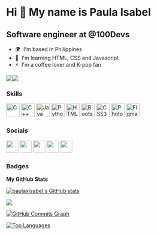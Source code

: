 Hi 👋 My name is Paula Isabel
=============================

Software engineer at @100Devs
-----------------------------

* 🌍  I'm based in Philippines
* 🧠  I'm learning HTML, CSS and Javascript
* ⚡  I'm a coffee lover and K-pop fan

<a href="https://www.twitter.com/codewithpau" target="_blank" rel="noreferrer"><img
src="https://img.shields.io/twitter/follow/codewithpau?logo=twitter&style=for-the-badge&color=6366f1&labelColor=ffffff"
/></a><a href="https://www.github.com/paulaxisabel" target="_blank" rel="noreferrer"><img
src="https://img.shields.io/github/followers/paulaxisabel?logo=github&style=for-the-badge&color=6366f1&labelColor=ffffff" /></a>

### Skills

<p align="left">
<a href="https://docs.microsoft.com/en-us/cpp/?view=msvc-170" target="_blank" rel="noreferrer"><img src="https://raw.githubusercontent.com/danielcranney/readme-generator/main/public/icons/skills/c-colored.svg" width="36" height="36" alt="C" /></a>
<a href="https://docs.microsoft.com/en-us/cpp/?view=msvc-170" target="_blank" rel="noreferrer"><img src="https://raw.githubusercontent.com/danielcranney/readme-generator/main/public/icons/skills/cplusplus-colored.svg" width="36" height="36" alt="C++" /></a>
<a href="https://www.oracle.com/java/" target="_blank" rel="noreferrer"><img src="https://raw.githubusercontent.com/danielcranney/readme-generator/main/public/icons/skills/java-colored.svg" width="36" height="36" alt="Java" /></a>
<a href="https://www.python.org/" target="_blank" rel="noreferrer"><img src="https://raw.githubusercontent.com/danielcranney/readme-generator/main/public/icons/skills/python-colored.svg" width="36" height="36" alt="Python" /></a>
<a href="https://developer.mozilla.org/en-US/docs/Glossary/HTML5" target="_blank" rel="noreferrer"><img src="https://raw.githubusercontent.com/danielcranney/readme-generator/main/public/icons/skills/html5-colored.svg" width="36" height="36" alt="HTML5" /></a>
<a href="https://getbootstrap.com/" target="_blank" rel="noreferrer"><img src="https://raw.githubusercontent.com/danielcranney/readme-generator/main/public/icons/skills/bootstrap-colored.svg" width="36" height="36" alt="Bootstrap" /></a>
<a href="https://www.w3.org/TR/CSS/#css" target="_blank" rel="noreferrer"><img src="https://raw.githubusercontent.com/danielcranney/readme-generator/main/public/icons/skills/css3-colored.svg" width="36" height="36" alt="CSS3" /></a>
<a href="https://www.adobe.com/uk/products/photoshop.html" target="_blank" rel="noreferrer"><img src="https://raw.githubusercontent.com/danielcranney/readme-generator/main/public/icons/skills/photoshop-colored.svg" width="36" height="36" alt="Photoshop" /></a>
<a href="https://www.figma.com/" target="_blank" rel="noreferrer"><img src="https://raw.githubusercontent.com/danielcranney/readme-generator/main/public/icons/skills/figma-colored.svg" width="36" height="36" alt="Figma" /></a>
</p>


### Socials

<p align="left"> <a href="https://www.codepen.io/paulaxisabel" target="_blank" rel="noreferrer"><img src="https://raw.githubusercontent.com/danielcranney/readme-generator/main/public/icons/socials/codepen.svg" width="32" height="32" /></a> <a href="https://discord.com/users/pausgn#8824" target="_blank" rel="noreferrer"><img src="https://raw.githubusercontent.com/danielcranney/readme-generator/main/public/icons/socials/discord.svg" width="32" height="32" /></a> <a href="https://www.github.com/paulaxisabel" target="_blank" rel="noreferrer"><img src="https://raw.githubusercontent.com/danielcranney/readme-generator/main/public/icons/socials/github.svg" width="32" height="32" /></a> <a href="https://www.linkedin.com/in/paulasigno" target="_blank" rel="noreferrer"><img src="https://raw.githubusercontent.com/danielcranney/readme-generator/main/public/icons/socials/linkedin.svg" width="32" height="32" /></a> <a href="https://www.twitter.com/codewithpau" target="_blank" rel="noreferrer"><img src="https://raw.githubusercontent.com/danielcranney/readme-generator/main/public/icons/socials/twitter.svg" width="32" height="32" /></a></p>

### Badges

<b>My GitHub Stats</b>

<a href="http://www.github.com/paulaxisabel"><img src="https://github-readme-stats.vercel.app/api?username=paulaxisabel&show_icons=true&hide=&count_private=true&title_color=a855f7&text_color=444e59&icon_color=6366f1&bg_color=ffffff&hide_border=true&show_icons=true" alt="paulaxisabel's GitHub stats" /></a>

<a href="http://www.github.com/paulaxisabel"><img src="https://github-readme-streak-stats.herokuapp.com/?user=paulaxisabel&stroke=444e59&background=ffffff&ring=a855f7&fire=a855f7&currStreakNum=444e59&currStreakLabel=a855f7&sideNums=444e59&sideLabels=444e59&dates=444e59&hide_border=true" /></a>

<a href="http://www.github.com/paulaxisabel"><img src="https://activity-graph.herokuapp.com/graph?username=paulaxisabel&bg_color=ffffff&color=444e59&line=6366f1&point=444e59&area_color=ffffff&area=true&hide_border=true&custom_title=GitHub%20Commits%20Graph" alt="GitHub Commits Graph" /></a>

<a href="https://github.com/paulaxisabel" align="left"><img src="https://github-readme-stats.vercel.app/api/top-langs/?username=paulaxisabel&langs_count=10&title_color=a855f7&text_color=444e59&icon_color=6366f1&bg_color=ffffff&hide_border=true&locale=en&custom_title=Top%20%Languages" alt="Top Languages" /></a>
